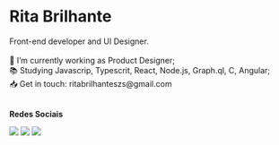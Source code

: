 # Rita Brilhante

<section>
Front-end developer and UI Designer.
<br>
<br>
🔭 I’m currently working as Product Designer;
<br>
📚 Studying Javascrip, Typescrit, React, Node.js, Graph.ql, C, Angular;
<br>
📥 Get in touch: ritabrilhanteszs@gmail.com
<br>
<br>
<p><b>Redes Sociais</b></p>
<a href="https://www.linkedin.com/in/rtcstr/" target="_blank"><img src="https://img.shields.io/badge/LinkedIn-0077B5?style=for-the-badge&logo=linkedin&logoColor=white"></a>
<a href="https://www.instagram.com/rtcstr/" target="_blank"><img src="https://img.shields.io/badge/Instagram-E4405F?style=for-the-badge&logo=instagram&logoColor=white"></a>
<a href="https://www.behance.net/rtcstr" target="_blank"><img src="https://img.shields.io/badge/Behance-1769ff?style=for-the-badge&logo=behance&logoColor=whiteg"></a>


</section>



